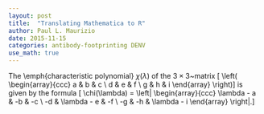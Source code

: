 ```yaml
---
layout: post
title:  "Translating Mathematica to R"
author: Paul L. Maurizio
date: 2015-11-15
categories: antibody-footprinting DENV
use_math: true
---
```



The \emph{characteristic polynomial} $\chi(\lambda)$ of the
$3 \times 3$~matrix
\[ \left( \begin{array}{ccc}
a & b & c \\
d & e & f \\
g & h & i \end{array} \right)\] 
is given by the formula
\[ \chi(\lambda) = \left| \begin{array}{ccc}
\lambda - a & -b & -c \\
-d & \lambda - e & -f \\
-g & -h & \lambda - i \end{array} \right|.\] 
